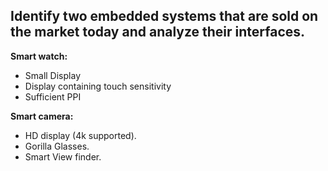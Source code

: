 ## Identify two embedded systems that are sold on the market today and analyze their interfaces.

**Smart watch:**
- Small Display
- Display containing touch sensitivity
- Sufficient PPI

**Smart camera:**
- HD display (4k supported).
- Gorilla Glasses.
- Smart View finder.
